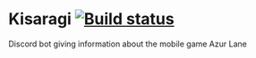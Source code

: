 # Kisaragi [![Build status](https://ci.appveyor.com/api/projects/status/7c8n56mpv1c8wl5f/branch/master?svg=true)](https://ci.appveyor.com/project/Xwilarg/kisaragi/branch/master)
Discord bot giving information about the mobile game Azur Lane
